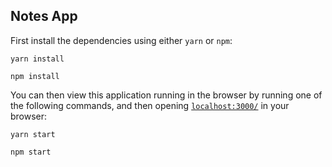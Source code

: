 ## Notes App

First install the dependencies using either `yarn` or `npm`:

```
yarn install

npm install
```


You can then view this application running in the browser by running one of the following commands, and then opening [`localhost:3000/`](http://localhost:3000/) in your browser:


```
yarn start

npm start
```
